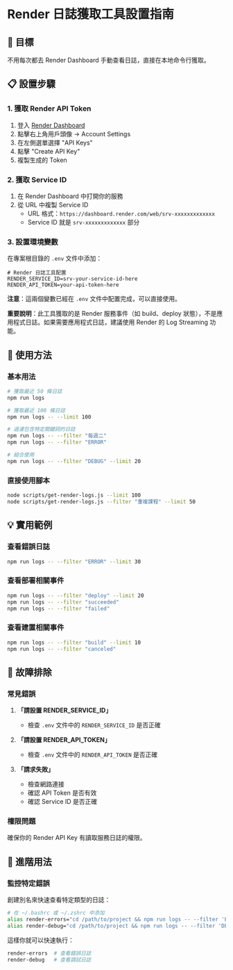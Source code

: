 # Render 日誌獲取工具設置指南

## 🎯 目標
不用每次都去 Render Dashboard 手動查看日誌，直接在本地命令行獲取。

## 📋 設置步驟

### 1. 獲取 Render API Token
1. 登入 [Render Dashboard](https://dashboard.render.com)
2. 點擊右上角用戶頭像 → Account Settings
3. 在左側選單選擇 "API Keys"
4. 點擊 "Create API Key"
5. 複製生成的 Token

### 2. 獲取 Service ID
1. 在 Render Dashboard 中打開你的服務
2. 從 URL 中複製 Service ID
   - URL 格式：`https://dashboard.render.com/web/srv-xxxxxxxxxxxxx`
   - Service ID 就是 `srv-xxxxxxxxxxxxx` 部分

### 3. 設置環境變數
在專案根目錄的 `.env` 文件中添加：

```env
# Render 日誌工具配置
RENDER_SERVICE_ID=srv-your-service-id-here
RENDER_API_TOKEN=your-api-token-here
```

**注意**：這兩個變數已經在 `.env` 文件中配置完成，可以直接使用。

**重要說明**：此工具獲取的是 Render 服務事件（如 build、deploy 狀態），不是應用程式日誌。如果需要應用程式日誌，建議使用 Render 的 Log Streaming 功能。

## 🚀 使用方法

### 基本用法
```bash
# 獲取最近 50 條日誌
npm run logs

# 獲取最近 100 條日誌
npm run logs -- --limit 100

# 過濾包含特定關鍵詞的日誌
npm run logs -- --filter "每週二"
npm run logs -- --filter "ERROR"

# 組合使用
npm run logs -- --filter "DEBUG" --limit 20
```

### 直接使用腳本
```bash
node scripts/get-render-logs.js --limit 100
node scripts/get-render-logs.js --filter "重複課程" --limit 50
```

## 💡 實用範例

### 查看錯誤日誌
```bash
npm run logs -- --filter "ERROR" --limit 30
```

### 查看部署相關事件
```bash
npm run logs -- --filter "deploy" --limit 20
npm run logs -- --filter "succeeded"
npm run logs -- --filter "failed"
```

### 查看建置相關事件
```bash
npm run logs -- --filter "build" --limit 10
npm run logs -- --filter "canceled"
```

## 🔧 故障排除

### 常見錯誤
1. **「請設置 RENDER_SERVICE_ID」**
   - 檢查 `.env` 文件中的 `RENDER_SERVICE_ID` 是否正確

2. **「請設置 RENDER_API_TOKEN」**
   - 檢查 `.env` 文件中的 `RENDER_API_TOKEN` 是否正確

3. **「請求失敗」**
   - 檢查網路連接
   - 確認 API Token 是否有效
   - 確認 Service ID 是否正確

### 權限問題
確保你的 Render API Key 有讀取服務日誌的權限。

## 🎯 進階用法

### 監控特定錯誤
創建別名來快速查看特定類型的日誌：

```bash
# 在 ~/.bashrc 或 ~/.zshrc 中添加
alias render-errors="cd /path/to/project && npm run logs -- --filter 'ERROR' --limit 50"
alias render-debug="cd /path/to/project && npm run logs -- --filter 'DEBUG' --limit 30"
```

這樣你就可以快速執行：
```bash
render-errors  # 查看錯誤日誌
render-debug   # 查看調試日誌
```